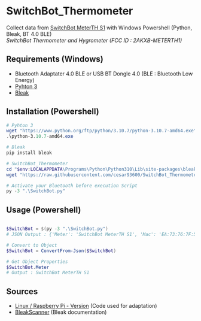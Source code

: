# SwitchBot_Thermometer
Collect data from [SwitchBot MeterTH S1](https://switch-bot.com/products/switchbot-meter) with Windows Powershell (Python, Bleak, BT 4.0 BLE)\
*SwitchBot Thermometer and Hygrometer (FCC ID : 2AKXB-METERTH1)*

## Requirements (Windows)
- Bluetooth Adaptater 4.0 BLE or USB BT Dongle 4.0 (BLE : Bluetooth Low Energy)
- [Pyhton 3](https://www.python.org/downloads/release/python-3107)
- [Bleak](https://github.com/hbldh/bleak)


## Installation (Powershell)
```powershell
# Pyhton 3
wget "https://www.python.org/ftp/python/3.10.7/python-3.10.7-amd64.exe" -OutFile ".\python-3.10.7-amd64.exe"
.\python-3.10.7-amd64.exe

# Bleak
pip install bleak

# SwitchBot_Thermometer
cd "$env:LOCALAPPDATA\Programs\Python\Python310\Lib\site-packages\bleak\"
wget "https://raw.githubusercontent.com/cesar93600/SwitchBot_Thermometer/main/SwitchBot.py" -OutFile ".\SwitchBot.py"

# Activate your Bluetooth before execution Script
py -3 ".\SwitchBot.py"
```


## Usage (Powershell)
```powershell

$SwitchBot = $(py -3 ".\SwitchBot.py")
# JSON Output : {'Meter': 'SwitchBot MeterTH S1', 'Mac': 'EA:73:76:7F:55:2C', 'Temperature': 20.1, 'Humidity': 55, 'Battery': 100}

# Convert to Object
$SwitchBot = ConvertFrom-Json($SwitchBot)

# Get Object Properties
$SwitchBot.Meter
# Output : SwitchBot MeterTH S1
```

## Sources
- [Linux / Raspberry Pi - Version](https://linuxtut.com/en/749678e1fe0e73cf18e6) (Code used for adaptation)
- [BleakScanner](https://bleak.readthedocs.io/en/latest/api/scanner.html?highlight=scan#starting-and-stopping) (Bleak documentation)
